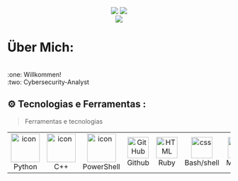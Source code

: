 <p align="center">
    <a href="https://github.com/Spotakk/Spotakk"><img src="https://img.shields.io/badge/status-updating-brightgreen.svg"></a>
    <a href="https://github.com/python/cpython"><img src="https://img.shields.io/badge/Python-3.11-FF1493.svg"></a>

<br>

<img align="center" src="https://readme-typing-svg.demolab.com?font=Fira+Code&size=36&duration=4000&pause=1000&color=000000&vCenter=true&width=500&lines=print('Kapz%2C+Spotakk!')"/>

</p>

<!--contributions in the last year**
**![](https://github.com/BEPb/BEPb/raw/output/github-contribution-grid-snake.svg)-->


# Über Mich:
<br>
:one: Willkommen!<br> 
:two: Cybersecurity-Analyst <br>


## ⚙️ Tecnologias e Ferramentas : 
> Ferramentas e tecnologias

<table>
  <tr>
    <td align="center" width="96">
      <a href="#macropower-tech">
        <img src="https://techstack-generator.vercel.app/python-icon.svg" alt="icon" width="65" height="65" />
      </a>
      <br>Python
    </td>
    </td>
    <td align="center" width="96">
        <img src="https://techstack-generator.vercel.app/cpp-icon.svg" alt="icon" width="65" height="65" />
      <br>C++
    </td>
    <td align="center" width="96">
        <img src="https://img.icons8.com/?size=100&id=LrwnNv6o7S75&format=png&color=000000" alt="icon" width="65" height="65" />
      <br>PowerShell
    </td>
    <td align="center" width="96">
        <img src="https://techstack-generator.vercel.app/github-icon.svg" width="48" height="48" alt="GitHub" />
      <br>Github
    </td>
    <td align="center"  width="96">
        <img src="https://img.icons8.com/?size=100&id=22183&format=png&color=FF0000" width="48" height="48" alt="HTML" />
      <br>Ruby
    </td>
    <td align="center" width="96">
        <img src="https://img.icons8.com/?size=100&id=19292&format=png&color=000000" width="48" height="48" alt="css" />
      <br>Bash/shell
    </td>
    <td align="center" width="96">
        <img src="https://techstack-generator.vercel.app/mysql-icon.svg" width="48" height="48" alt="mysql" />
      <br>MySQL
    </td>
  </tr>
</table>




    
<!-- Proudly created with GPRM ( https://gprm.itsvg.in ) -->



